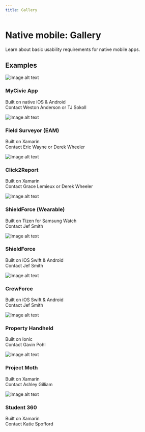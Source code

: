 ```yaml
---
title: Gallery
---
```


# Native mobile: Gallery

Learn about basic usability requirements for native mobile apps.

## Examples 

<Columns columns="three" type="equal">

<div>

![Image alt text](images/mycivic.png)

### MyCivic App

Built on native iOS & Android <br />
Contact Weston Anderson or TJ Sokoll

<!---[View prototype](https://tylertech.invisionapp.com/share/5XU0AMEBYRP#/screens)-->

</div>

<div>

![Image alt text](images/field-surveyor.png)

### Field Surveyor (EAM)

Built on Xamarin<br />
Contact Eric Wayne or Derek Wheeler

<!---[View prototype](https://tylertech.invisionapp.com/share/2WQGBYI5YZC#/353668883_Home)-->


</div>

<div>

![Image alt text](images/c2r.png)

### Click2Report

Built on Xamarin<br />
Contact Grace Lemieux or Derek Wheeler

<!---[View prototype](https://tylertech.invisionapp.com/share/MGLYGBSAWXD)-->


</div>

<div>

![Image alt text](images/shield-force-wearable.png)

### ShieldForce (Wearable)

Built on Tizen for Samsung Watch <br />
Contact Jef Smith

<!---[View prototype](https://tylertech.invisionapp.com/share/TXSHEFIM3J5#/screens)-->


</div>

<div>

![Image alt text](images/shield-force.png)

### ShieldForce

Built on iOS Swift & Android <br />
Contact Jef Smith

<!---[View prototype](https://tylertech.invisionapp.com/share/32U9F1TKHTG#/screens)-->


</div>

<div>

![Image alt text](images/crew-force.png)

### CrewForce

Built on iOS Swift & Android <br />
Contact Jef Smith

<!---[View prototype](https://tylertech.invisionapp.com/share/64TLPMINT3M#/screens)-->


</div>

<div>

![Image alt text](images/property-handheld.png)

### Property Handheld

Built on Ionic <br />
Contact Gavin Pohl

<!---[View prototype](https://tylertech.invisionapp.com/share/X6U1KI7GF2B#/screens)-->


</div>

<div>

![Image alt text](images/project-moth.png)

### Project Moth

Built on Xamarin <br />
Contact Ashley Gilliam

<!---[View prototype](https://tylertech.invisionapp.com/share/DTS8OQ83EJX#/screens)-->


</div>

<div>

![Image alt text](images/student360.png)

### Student 360

Built on Xamarin <br />
Contact Katie Spofford

<!---[View prototype](https://tylertech.invisionapp.com/share/SWRC2U58FCM#/screens/355816479_Homescreen_1)-->


</div>

</Columns>
